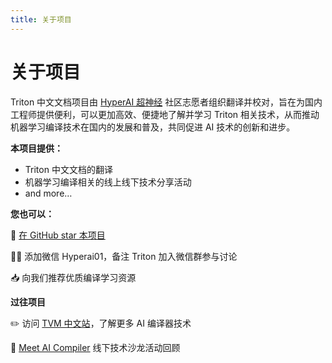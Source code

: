 ```yaml
---
title: 关于项目
---
```


# 关于项目

Triton 中文文档项目由 [HyperAI 超神经](https://hyper.ai/) 社区志愿者组织翻译并校对，旨在为国内工程师提供便利，可以更加高效、便捷地了解并学习 Triton 相关技术，从而推动机器学习编译技术在国内的发展和普及，共同促进 AI 技术的创新和进步。

**本项目提供：**

- Triton 中文文档的翻译
- 机器学习编译相关的线上线下技术分享活动
- and more…

**您也可以：**

🌟 [在 GitHub star 本项目](https://github.com/hyperai/triton-cn)

🙌🏻 添加微信 Hyperai01，备注 Triton 加入微信群参与讨论

📥 向我们推荐优质编译学习资源

**过往项目**

✏️ 访问 [TVM 中文站](https://tvm.hyper.ai/)，了解更多 AI 编译器技术

🥳 [Meet AI Compiler](https://hyper.ai/news/32872) 线下技术沙龙活动回顾
